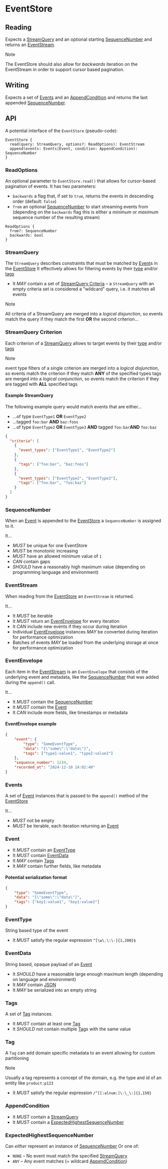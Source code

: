 # EventStore

## Reading

Expects a [StreamQuery](#StreamQuery) and an optional starting [SequenceNumber](#SequenceNumber) and returns an [EventStream](#EventStream).

> [!NOTE]  
> The EventStore should also allow for _backwards_ iteration on the EventStream in order to support cursor based pagination.

## Writing

Expects a set of [Events](#Events) and an [AppendCondition](#AppendCondition) and returns the last appended [SequenceNumber](#SequenceNumber).

## API

A potential interface of the `EventStore` (pseudo-code):

```
EventStore {
  read(query: StreamQuery, options?: ReadOptions): EventStream
  append(events: Events|Event, condition: AppendCondition): SequenceNumber
}
```

### ReadOptions

An optional parameter to `EventStore.read()` that allows for cursor-based pagination of events.
It has two parameters:
- `backwards` a flag that, if set to `true`, returns the events in descending order (default: `false`)
- `from` an optional [SequenceNumber](#SequenceNumber) to start streaming events from (depending on the `backwards` flag this is either a _minimum_ or _maximum_ sequence number of the resulting stream)

```
ReadOptions {
  from?: SequenceNumber
  backwards: bool
}
```

### StreamQuery

The `StreamQuery` describes constraints that must be matched by [Event](#Event)s in the [EventStore](#EventStore)
It effectively allows for filtering events by their [type](#EventType) and/or [tags](#Tags)

* It _MAY_ contain a set of [StreamQuery Criteria](#StreamQuery-Criterion) – a `StreamQuery` with an empty criteria set is considered a "wildcard" query, i.e. it matches all events

> [!NOTE]  
> All criteria of a StreamQuery are merged into a *logical disjunction*, so events match the query if they match the first **OR** the second criterion...

### StreamQuery Criterion

Each criterion of a [StreamQuery](#StreamQuery) allows to target events by their [type](#EventType) and/or [tags](#Tags)

> [!NOTE]  
> event type filters of a single criterion are merged into a *logical disjunction*, so events match the criterion if they match **ANY** of the specified types
> tags are merged into a *logical conjunction*, so events match the criterion if they are tagged with **ALL** specified tags

#### Example StreamQuery

The following example query would match events that are either...
- ...of type `EventType1` **OR** `EventType2`
- ...tagged `foo:bar` **AND** `baz:foos`
- ...of type `EventType2` **OR** `EventType3` **AND** tagged `foo:bar`**AND** `foo:baz`

```json 
{
  "criteria": [
    {
      "event_types": ["EventType1", "EventType2"]
    },
    {
      "tags": ["foo:bar", "baz:foos"]
    },
    {
      "event_types": ["EventType2", "EventType3"],
      "tags": ["foo:bar", "foo:baz"]
    }
  ]
}
```

### SequenceNumber

When an [Event](#Event) is appended to the [EventStore](#EventStore) a `SequenceNumber` is assigned to it.

It...
* _MUST_ be unique for one EventStore
* _MUST_ be monotonic increasing
* _MUST_ have an allowed minimum value of `1`
* _CAN_ contain gaps
* _SHOULD_ have a reasonably high maximum value (depending on programming language and environment)

### EventStream

When reading from the [EventStore](#EventStore) an `EventStream` is returned.

It...
* It _MUST_ be iterable
* It _MUST_ return an [EventEnvelope](#EventEnvelope) for every iteration
* It _CAN_ include new events if they occur during iteration
* Individual [EventEnvelope](#EventEnvelope) instances _MAY_ be converted during iteration for performance optimization
* Batches of events _MAY_ be loaded from the underlying storage at once for performance optimization

### EventEnvelope

Each item in the [EventStream](#EventStream) is an `EventEnvelope` that consists of the underlying event and metadata, like the [SequenceNumber](#SequenceNumber) that was added during the `append()` call.

It...
* It _MUST_ contain the [SequenceNumber](#SequenceNumber)
* It _MUST_ contain the [Event](#Event)
* It _CAN_ include more fields, like timestamps or metadata

#### EventEnvelope example

```json
{
    "event": {
        "type": "SomeEventType",
        "data": "{\"some\":\"data\"}",
        "tags": ["type1:value1", "type2:value2"]
    },
    "sequence_number": 1234,
    "recorded_at": "2024-12-10 14:02:40"
}
```

### Events

A set of [Event](#Event) instances that is passed to the `append()` method of the [EventStore](#EventStore)

It...
* _MUST_ not be empty
* _MUST_ be iterable, each iteration returning an [Event](#Event)

### Event

* It _MUST_ contain an [EventType](#EventType)
* It _MUST_ contain [EventData](#EventData)
* It _MAY_ contain [Tags](#Tags)
* It _MAY_ contain further fields, like metadata

#### Potential serialization format

```json
{
    "type": "SomeEventType",
    "data": "{\"some\":\"data\"}",
    "tags": ["key1:value1", "key1:value2"]
}
```

### EventType

String based type of the event

* It _MUST_ satisfy the regular expression `^[\w\.\:\-]{1,200}$`

### EventData

String based, opaque payload of an [Event](#Event)

* It _SHOULD_ have a reasonable large enough maximum length (depending on language and environment)
* It _MAY_ contain [JSON](https://www.json.org/)
* It _MAY_ be serialized into an empty string

### Tags

A set of [Tag](#Tag) instances.

* It _MUST_ contain at least one [Tag](#Tag)
* It _SHOULD_ not contain multiple [Tag](#Tag)s with the same value

### Tag

A `Tag` can add domain specific metadata to an event allowing for custom partitioning

> [!NOTE]
> Usually a tag represents a concept of the domain, e.g. the type and id of an entity like `product:p123`

* It _MUST_ satisfy the regular expression `/^[[:alnum:]\-\_\:]{1,150}`

### AppendCondition

* It _MUST_ contain a [StreamQuery](#StreamQuery)
* It _MUST_ contain a [ExpectedHighestSequenceNumber](#ExpectedHighestSequenceNumber)

### ExpectedHighestSequenceNumber

Can _either_ represent an instance of [SequenceNumber](#SequenceNumber)
Or one of:
* `NONE` – No event must match the specified [StreamQuery](#StreamQuery)
* `ANY` – Any event matches (= wildcard [AppendCondition](#AppendCondition))
